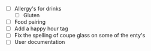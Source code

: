 - [ ] Allergy's for drinks
	- [ ] Gluten
- [ ] Food pairing 
- [ ] Add a happy hour tag
- [ ] Fix the spelling of coupe glass on some of the enty's
- [ ] User documentation
